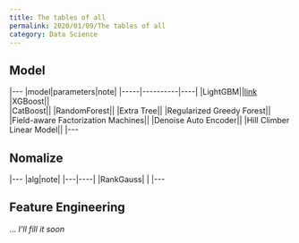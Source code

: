 ```yaml
---
title: The tables of all
permalink: 2020/01/09/The tables of all
category: Data Science
---
```

## Model


|---
|model|parameters|note|
|-----|----------|----|
|LightGBM||[link](https://papers.nips.cc/paper/6907-lightgbm-a-highly-efficient-gradient-boosting-decision-tree.pdf)
|XGBoost||   
|CatBoost||
|RandomForest||
|Extra Tree||
|Regularized Greedy Forest||
|Field-aware Factorization Machines||
|Denoise Auto Encoder||
|Hill Climber Linear Model||
|---


## Nomalize
|---
|alg|note|
|---|----|
|RankGauss|    |
|---
## Feature Engineering

... *I'll fill it soon*
